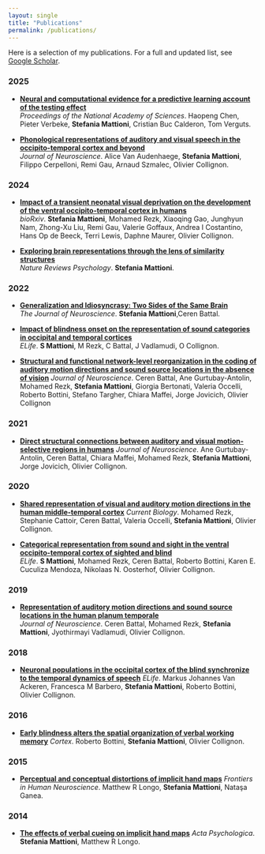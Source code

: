 ```yaml
---
layout: single
title: "Publications"
permalink: /publications/
---
```


Here is a selection of my publications. For a full and updated list, see [Google Scholar](https://scholar.google.com/citations?hl=fr&user=dD6BUzYAAAAJ&view_op=list_works&sortby=pubdate).

### 2025
- **[Neural and computational evidence for a predictive learning account of the testing effect](https://www.pnas.org/doi/abs/10.1073/pnas.2506530122)**  
  *Proceedings of the National Academy of Sciences*. Haopeng Chen, Pieter Verbeke, **Stefania Mattioni**, Cristian Buc Calderon, Tom Verguts.

- **[Phonological representations of auditory and visual speech in the occipito-temporal cortex and beyond](https://www.jneurosci.org/content/jneuro/45/26/e1415242025.full.pdf?casa_token=MYIIgC1dv98AAAAA:mJC_hmsF-W53NCUU5YG-t0M149ig5iabYGpRjKqMt-w2poWyJg8gszdlWGetthInb8L8GDXGmYrq9Bn4)**  
  *Journal of Neuroscience*. Alice Van Audenhaege, **Stefania Mattioni**, Filippo Cerpelloni, Remi Gau, Arnaud Szmalec, Olivier Collignon.

### 2024
- **[Impact of a transient neonatal visual deprivation on the development of the ventral occipito-temporal cortex in humans](https://www.biorxiv.org/content/10.1101/2024.11.30.625697v1.abstract)**  
  *bioRxiv*. **Stefania Mattioni**, Mohamed Rezk, Xiaoqing Gao, Junghyun Nam, Zhong-Xu Liu, Remi Gau, Valerie Goffaux, Andrea I Costantino, Hans Op de Beeck, Terri Lewis, Daphne Maurer, Olivier Collignon.

- **[Exploring brain representations through the lens of similarity structures]([https://doi.org/XXXX](https://www.nature.com/articles/s44159-024-00335-8))**  
  *Nature Reviews Psychology*. **Stefania Mattioni**.

### 2022
- **[Generalization and Idiosyncrasy: Two Sides of the Same Brain](https://www.jneurosci.org/content/jneuro/42/47/8755.full.pdf)**  
  *The Journal of Neuroscience*. **Stefania Mattioni**,Ceren Battal.

- **[Impact of blindness onset on the representation of sound categories in occipital and temporal cortices](https://elifesciences.org/articles/79370)**  
  *ELife*. **S Mattioni**, M Rezk, C Battal, J Vadlamudi, O Collignon.

- **[Structural and functional network-level reorganization in the coding of auditory motion directions and sound source locations in the absence of vision](https://www.jneurosci.org/content/jneuro/42/47/8755.full.pdf)**
 *Journal of Neuroscience*. Ceren Battal, Ane Gurtubay-Antolin, Mohamed Rezk, **Stefania Mattioni**, Giorgia Bertonati, Valeria Occelli, Roberto Bottini, Stefano Targher, Chiara Maffei, Jorge Jovicich, Olivier Collignon

### 2021
- **[Direct structural connections between auditory and visual motion-selective regions in humans](https://www.jneurosci.org/content/41/11/2393.abstract)**
 *Journal of Neuroscience*. Ane Gurtubay-Antolin, Ceren Battal, Chiara Maffei, Mohamed Rezk, **Stefania Mattioni**, Jorge Jovicich, Olivier Collignon.

### 2020
- **[Shared representation of visual and auditory motion directions in the human middle-temporal cortex](https://www.cell.com/current-biology/fulltext/S0960-9822(20)30553-4)**
 *Current Biology*. Mohamed Rezk, Stephanie Cattoir, Ceren Battal, Valeria Occelli, **Stefania Mattioni**, Olivier Collignon.

- **[Categorical representation from sound and sight in the ventral occipito-temporal cortex of sighted and blind](https://elifesciences.org/articles/50732)**  
  *ELife*. **S Mattioni**, Mohamed Rezk, Ceren Battal, Roberto Bottini, Karen E. Cuculiza Mendoza, Nikolaas N. Oosterhof, Olivier Collignon.

### 2019
- **[Representation of auditory motion directions and sound source locations in the human planum temporale](https://www.jneurosci.org/content/39/12/2208.abstract)**  
  *Journal of Neuroscience*. Ceren Battal, Mohamed Rezk, **Stefania Mattioni**, Jyothirmayi Vadlamudi, Olivier Collignon.

### 2018
- **[Neuronal populations in the occipital cortex of the blind synchronize to the temporal dynamics of speech](https://elifesciences.org/articles/31640)**
  *ELife*. Markus Johannes Van Ackeren, Francesca M Barbero, **Stefania Mattioni**, Roberto Bottini, Olivier Collignon.

### 2016
- **[Early blindness alters the spatial organization of verbal working memory](https://www.sciencedirect.com/science/article/abs/pii/S0010945216302283)**
  *Cortex*. Roberto Bottini, **Stefania Mattioni**, Olivier Collignon.

### 2015
- **[Perceptual and conceptual distortions of implicit hand maps](https://www.frontiersin.org/journals/human-neuroscience/articles/10.3389/fnhum.2015.00656/full)**
  *Frontiers in Human Neuroscience*. Matthew R Longo, **Stefania Mattioni**, Nataşa Ganea.

### 2014
- **[The effects of verbal cueing on implicit hand maps](https://www.sciencedirect.com/science/article/abs/pii/S0001691814002157)**
  *Acta Psychologica*. **Stefania Mattioni**, Matthew R Longo.
